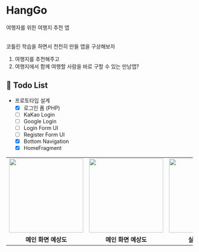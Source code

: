 # HangGo
여행자를 위한 여행지 추천 앱

<br> 코틀린 학습을 하면서 천천히 만들 앱을 구상해보자 

1. 여행지를 추천해주고
2. 여행지에서 함께 여행할 사람을 바로 구할 수 있는 만남앱?


## 💭  Todo List
- 프로토타입 설계
  - [x] 로그인 폼 (PHP)
  - [ ] KaKao Login
  - [ ] Google Login
  - [ ] Login Form UI
  - [ ] Register Form UI 
  - [x] Bottom Navigation
  - [x] HomeFragment

<table>
  <tr>
    <td><img width="200" src="https://user-images.githubusercontent.com/54762273/178936776-80638599-c0ac-414f-b2a4-a73babc0b43c.png"></td>
    <td><img width="200" src="https://user-images.githubusercontent.com/54762273/178936915-0bbb357d-e8de-47dd-b640-783c6c448a59.PNG"></td>
    <td><img width="200" src="https://user-images.githubusercontent.com/54762273/182211246-21b11f74-343b-479f-9666-21112cc96619.jpg"></td>
    <td><img width="200" src="https://user-images.githubusercontent.com/54762273/182211253-73a8ce4c-ea17-4612-badb-c865dcf87024.jpg"></td>
  </tr>
  <tr>
    <td align="center"><b>메인 화면 예상도</b></td>
    <td align="center"><b>메인 화면 예상도</b></td>
    <td align="center"><b>실제 구현 화면</b></td>
    <td align="center"><b>실제 구현 화면</b></td>
  </tr>
</table>
<br>
